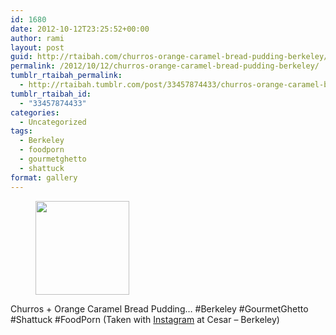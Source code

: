 ```yaml
---
id: 1680
date: 2012-10-12T23:25:52+00:00
author: rami
layout: post
guid: http://rtaibah.com/churros-orange-caramel-bread-pudding-berkeley/
permalink: /2012/10/12/churros-orange-caramel-bread-pudding-berkeley/
tumblr_rtaibah_permalink:
  - http://rtaibah.tumblr.com/post/33457874433/churros-orange-caramel-bread-pudding-berkeley
tumblr_rtaibah_id:
  - "33457874433"
categories:
  - Uncategorized
tags:
  - Berkeley
  - foodporn
  - gourmetghetto
  - shattuck
format: gallery
---
```

<div id='gallery-118' class='gallery galleryid-1680 gallery-columns-3 gallery-size-thumbnail'>
  <figure class='gallery-item'> 
  
  <div class='gallery-icon landscape'>
    <a href='http://139.59.20.41/2012/10/12/churros-orange-caramel-bread-pudding-berkeley/attachment/1681/'><img width="150" height="150" src="http://139.59.20.41/wp-content/uploads/2012/10/tumblr_mbszr4Q0H11qb4qlko1_1280-150x150.jpg" class="attachment-thumbnail size-thumbnail" alt="" srcset="http://139.59.20.41/wp-content/uploads/2012/10/tumblr_mbszr4Q0H11qb4qlko1_1280-150x150.jpg 150w, http://139.59.20.41/wp-content/uploads/2012/10/tumblr_mbszr4Q0H11qb4qlko1_1280-300x300.jpg 300w, http://139.59.20.41/wp-content/uploads/2012/10/tumblr_mbszr4Q0H11qb4qlko1_1280-100x100.jpg 100w, http://139.59.20.41/wp-content/uploads/2012/10/tumblr_mbszr4Q0H11qb4qlko1_1280.jpg 612w" sizes="100vw" /></a>
  </div></figure>
</div>

Churros + Orange Caramel Bread Pudding&#8230; #Berkeley #GourmetGhetto #Shattuck #FoodPorn (Taken with [Instagram](http://instagram.com) at Cesar &#8211; Berkeley)